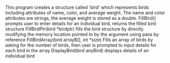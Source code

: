 This program creates a structure called 'bird' which represents birds including
attributes of name, color, and average weight. 
The name and color attributes are strings, the average weight is stored
as a double. 
FillBird() prompts user to enter details for an individual bird,
returns the filled bird structure
FillBirdPtr(bird *birdptr) fills the bird structure by directly modifying
the memory location pointed to by the argument using pass by reference 
FillBirdArray(bird arrayB[], int *size) Fills an array of birds by asking
for the number of birds, then user is prompted to input details for each
bird in the array
DisplayBird(bird anyBird) displays details of an individual bird
